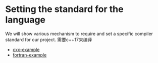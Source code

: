 # Setting the standard for the language

We will show various mechanism to require and set a specific compiler standard
for our project.
需要c++17来编译


- [cxx-example](cxx-example/)
- [fortran-example](fortran-example/)
